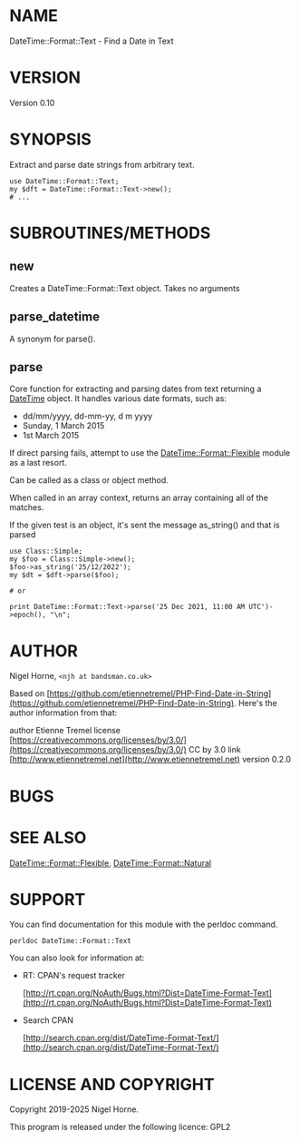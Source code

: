 # NAME

DateTime::Format::Text - Find a Date in Text

# VERSION

Version 0.10

# SYNOPSIS

Extract and parse date strings from arbitrary text.

    use DateTime::Format::Text;
    my $dft = DateTime::Format::Text->new();
    # ...

# SUBROUTINES/METHODS

## new

Creates a DateTime::Format::Text object.
Takes no arguments

## parse\_datetime

A synonym for parse().

## parse

Core function for extracting and parsing dates from text returning a [DateTime](https://metacpan.org/pod/DateTime) object.
It handles various date formats, such as:

- dd/mm/yyyy, dd-mm-yy, d m yyyy
- Sunday, 1 March 2015
- 1st March 2015

If direct parsing fails, attempt to use the [DateTime::Format::Flexible](https://metacpan.org/pod/DateTime%3A%3AFormat%3A%3AFlexible) module as a last resort.

Can be called as a class or object method.

When called in an array context, returns an array containing all of the matches.

If the given test is an object, it's sent the message as\_string() and that is parsed

    use Class::Simple;
    my $foo = Class::Simple->new();
    $foo->as_string('25/12/2022');
    my $dt = $dft->parse($foo);

    # or

    print DateTime::Format::Text->parse('25 Dec 2021, 11:00 AM UTC')->epoch(), "\n";

# AUTHOR

Nigel Horne, `<njh at bandsman.co.uk>`

Based on [https://github.com/etiennetremel/PHP-Find-Date-in-String](https://github.com/etiennetremel/PHP-Find-Date-in-String).
Here's the author information from that:

author   Etienne Tremel
license  [https://creativecommons.org/licenses/by/3.0/](https://creativecommons.org/licenses/by/3.0/) CC by 3.0
link     [http://www.etiennetremel.net](http://www.etiennetremel.net)
version  0.2.0

# BUGS

# SEE ALSO

[DateTime::Format::Flexible](https://metacpan.org/pod/DateTime%3A%3AFormat%3A%3AFlexible),
[DateTime::Format::Natural](https://metacpan.org/pod/DateTime%3A%3AFormat%3A%3ANatural)

# SUPPORT

You can find documentation for this module with the perldoc command.

    perldoc DateTime::Format::Text

You can also look for information at:

- RT: CPAN's request tracker

    [http://rt.cpan.org/NoAuth/Bugs.html?Dist=DateTime-Format-Text](http://rt.cpan.org/NoAuth/Bugs.html?Dist=DateTime-Format-Text)

- Search CPAN

    [http://search.cpan.org/dist/DateTime-Format-Text/](http://search.cpan.org/dist/DateTime-Format-Text/)

# LICENSE AND COPYRIGHT

Copyright 2019-2025 Nigel Horne.

This program is released under the following licence: GPL2
